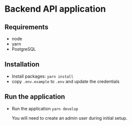 # Backend API application

## Requirements

* node
* yarn
* PostgreSQL

## Installation

* Install packages: `yarn install`
* copy `.env.example` to `.env` and update the credentials

## Run the application

* Run the application `yarn develop`

  You will need to create an admin user during initial setup.
